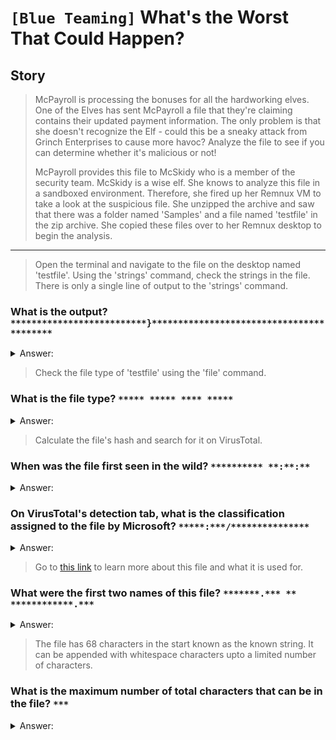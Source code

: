 # `[Blue Teaming]` What's the Worst That Could Happen?

## Story

>McPayroll is processing the bonuses for all the hardworking elves. One of the Elves has sent McPayroll a file that they're claiming contains their updated payment information. The only problem is that she doesn't recognize the Elf - could this be a sneaky attack from Grinch Enterprises to cause more havoc? Analyze the file to see if you can determine whether it's malicious or not!
>
>McPayroll provides this file to McSkidy who is a member of the security team. McSkidy is a wise elf. She knows to analyze this file in a sandboxed environment. Therefore, she fired up her Remnux VM to take a look at the suspicious file. She unzipped the archive and saw that there was a folder named 'Samples' and a file named 'testfile' in the zip archive. She copied these files over to her Remnux desktop to begin the analysis.
---
>Open the terminal and navigate to the file on the desktop named 'testfile'. Using the 'strings' command, check the strings in the file. There is only a single line of output to the 'strings' command. 

### What is the output? `**************************}*****************************************`

<details>
  <summary>Answer:</summary>

```
X5O!P%@AP[4\PZX54(P^)7CC)7}$EICAR-STANDARD-ANTIVIRUS-TEST-FILE!$H+H*
```
</details>

>Check the file type of 'testfile' using the 'file' command. 

### What is the file type? `***** ***** **** *****`

<details>
  <summary>Answer:</summary>

```
EICAR virus test files
```
</details>

>Calculate the file's hash and search for it on VirusTotal. 

### When was the file first seen in the wild? `********** **:**:**`

<details>
  <summary>Answer:</summary>

```
2005-10-17 22:03:48
```
</details>

### On VirusTotal's detection tab, what is the classification assigned to the file by Microsoft? `*****:***/***************`

<details>
  <summary>Answer:</summary>

```
Virus:DOS/EICAR_Test_File
```
</details>

>Go to [this link](https://www.eicar.org/?page_id=3950) to learn more about this file and what it is used for. 

### What were the first two names of this file? `*******.*** ** ************.***`

<details>
  <summary>Answer:</summary>

```
ducklin.htm or ducklin-html.htm
```
</details>

>The file has 68 characters in the start known as the known string. It can be appended with whitespace characters upto a limited number of characters. 

### What is the maximum number of total characters that can be in the file? `***`

<details>
  <summary>Answer:</summary>

```
128
```
</details>